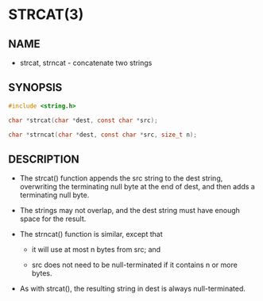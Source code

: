 # STRCAT(3)

## NAME

- strcat, strncat - concatenate two strings

## SYNOPSIS

```c
#include <string.h>

char *strcat(char *dest, const char *src);

char *strncat(char *dest, const char *src, size_t n);
```

## DESCRIPTION

- The strcat() function appends the src string to the dest string, overwriting the terminating null byte at the end of dest, and then adds a terminating null byte.

- The strings may not overlap, and the dest string must have enough space for the result.

- The strncat() function is similar, except that

	- it will use at most n bytes from src; and

	- src does not need to be null-terminated if it contains n or more bytes.

- As with strcat(), the resulting string in dest is always null-terminated.

